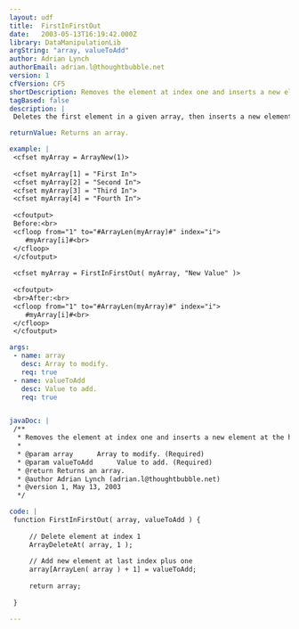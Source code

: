 ```yaml
---
layout: udf
title:  FirstInFirstOut
date:   2003-05-13T16:19:42.000Z
library: DataManipulationLib
argString: "array, valueToAdd"
author: Adrian Lynch
authorEmail: adrian.l@thoughtbubble.net
version: 1
cfVersion: CF5
shortDescription: Removes the element at index one and inserts a new element at the highest index plus one.
tagBased: false
description: |
 Deletes the first element in a given array, then inserts a new element at the end of the array, creating a first in first out effect.

returnValue: Returns an array.

example: |
 <cfset myArray = ArrayNew(1)>
 
 <cfset myArray[1] = "First In"> 
 <cfset myArray[2] = "Second In"> 
 <cfset myArray[3] = "Third In"> 
 <cfset myArray[4] = "Fourth In">
 
 <cfoutput>
 Before:<br>
 <cfloop from="1" to="#ArrayLen(myArray)#" index="i">
    #myArray[i]#<br>
 </cfloop>
 </cfoutput>
 
 <cfset myArray = FirstInFirstOut( myArray, "New Value" )>
 
 <cfoutput>
 <br>After:<br>
 <cfloop from="1" to="#ArrayLen(myArray)#" index="i">
    #myArray[i]#<br>
 </cfloop>
 </cfoutput>

args:
 - name: array
   desc: Array to modify.
   req: true
 - name: valueToAdd
   desc: Value to add.
   req: true


javaDoc: |
 /**
  * Removes the element at index one and inserts a new element at the highest index plus one.
  * 
  * @param array      Array to modify. (Required)
  * @param valueToAdd      Value to add. (Required)
  * @return Returns an array. 
  * @author Adrian Lynch (adrian.l@thoughtbubble.net) 
  * @version 1, May 13, 2003 
  */

code: |
 function FirstInFirstOut( array, valueToAdd ) {
 
     // Delete element at index 1
     ArrayDeleteAt( array, 1 );
     
     // Add new element at last index plus one
     array[ArrayLen( array ) + 1] = valueToAdd;
     
     return array;
     
 }

---
```


